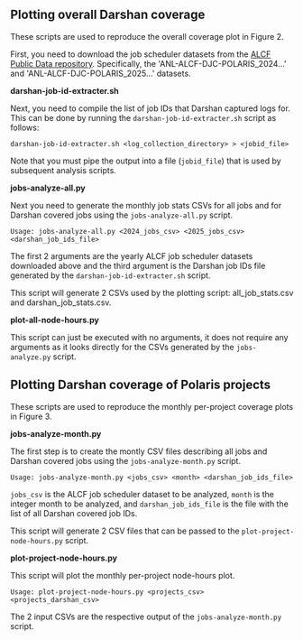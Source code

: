 ## Plotting overall Darshan coverage

These scripts are used to reproduce the overall coverage plot in Figure 2.

First, you need to download the job scheduler datasets from the [ALCF Public Data repository](https://reports.alcf.anl.gov/data/polaris.html). Specifically, the 'ANL-ALCF-DJC-POLARIS_2024...' and 'ANL-ALCF-DJC-POLARIS_2025...' datasets.

**darshan-job-id-extracter.sh**

Next, you need to compile the list of job IDs that Darshan captured logs for. This can be done by running the `darshan-job-id-extracter.sh` script as follows:

`darshan-job-id-extracter.sh <log_collection_directory> > <jobid_file>`

Note that you must pipe the output into a file (`jobid_file`) that is used by subsequent analysis scripts.

**jobs-analyze-all.py**

Next you need to generate the monthly job stats CSVs for all jobs and for Darshan covered jobs using the `jobs-analyze-all.py` script.

`Usage: jobs-analyze-all.py <2024_jobs_csv> <2025_jobs_csv> <darshan_job_ids_file>`

The first 2 arguments are the yearly ALCF job scheduler datasets downloaded above and the third argument is the Darshan job IDs file generated by the `darshan-job-id-extracter.sh` script.

This script will generate 2 CSVs used by the plotting script: all_job_stats.csv and darshan_job_stats.csv.

**plot-all-node-hours.py**

This script can just be executed with no arguments, it does not require any arguments as it looks directly for the CSVs generated by the `jobs-analyze.py` script.

## Plotting Darshan coverage of Polaris projects

These scripts are used to reproduce the monthly per-project coverage plots in Figure 3.

**jobs-analyze-month.py**

The first step is to create the montly CSV files describing all jobs and Darshan covered jobs using the `jobs-analyze-month.py` script.

`Usage: jobs-analyze-month.py <jobs_csv> <month> <darshan_job_ids_file>`

`jobs_csv` is the ALCF job scheduler dataset to be analyzed, `month` is the integer month to be analyzed, and `darshan_job_ids_file` is the file with the list of all Darshan covered job IDs.

This script will generate 2 CSV files that can be passed to the `plot-project-node-hours.py` script.

**plot-project-node-hours.py**

This script will plot the monthly per-project node-hours plot.

`Usage: plot-project-node-hours.py <projects_csv> <projects_darshan_csv>`

The 2 input CSVs are the respective output of the `jobs-analyze-month.py` script.
